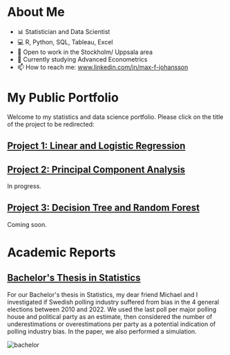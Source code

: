# About Me
- 📊 Statistician and Data Scientist
- 💻 R, Python, SQL, Tableau, Excel
- 🔭 Open to work in the Stockholm/ Uppsala area
- 🌱 Currently studying Advanced Econometrics
- 📫 How to reach me: www.linkedin.com/in/max-f-johansson

# My Public Portfolio
Welcome to my statistics and data science portfolio. Please click on the title of the project to be redirected:

## [Project 1: Linear and Logistic Regression](https://muddaj.github.io/Portfolio-case-1/)

## [Project 2: Principal Component Analysis](https://muddaj.github.io/Portfolio-case-2/)
In progress. 
## [Project 3: Decision Tree and Random Forest]()
Coming soon.
# Academic Reports

## [Bachelor's Thesis in Statistics](https://urn.kb.se/resolve?urn=urn:nbn:se:uu:diva-495793)
For our Bachelor's thesis in Statistics, my dear friend Michael and I investigated if Swedish polling industry suffered from bias in the 4 general elections between 2010 and 2022. We used the last poll per major polling house and political party as an estimate, then considered the number of underestimations or overestimations per party as a potential indication of polling industry bias. In the paper, we also performed a simulation.

![bachelor]()
